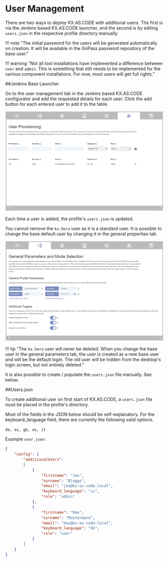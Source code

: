 # User Management

There are two ways to deploy KX.AS.CODE with additional users. The first is via the Jenkins based KX.AS.CODE launcher, and the second is by editing `users.json` in the respective profile directory manually.

!!! note "The initial password for the users will be generated automatically on creation. It will be available in the GoPass password repository of the base user."

!!! warning "Not all tool installations have implemented a difference between `user` and `admin`. This is something that still needs to be implemented for the various component installations. For now, most users will get full rights."

##Jenkins Base Launcher

Go to the user management tab in the Jenkins based KX.AS.CODE configurator and add the requested details for each user. Click the add button for each entered user to add it to the table.

![](../images/kx-as-code_configurator_user-provisioning.png)

Each time a user is added, the profile's `users.json` is updated. 

You cannot remove the `kx.hero` user as it is a standard user. It is possible to change the base default user by changing it in the general properties tab.

![](../images/kx-as-code_configurator_general-parameters.png)

!!! tip "The `kx.hero` user will never be deleted. When you change the base user in the general parameters tab, the user is created as a new base user and will be the default login. The old user will be hidden from the desktop's login screen, but not entirely deleted."

It is also possible to create / populate the `users.json` file manually. See below.

##Users.json

To create additional user on first start of KX.AS.CODE, a `users.json` file must be placed in the profile's directory. 

Most of the fields in the JSON below should be self-explanatory. For the keyboard_language field, there are currently the following valid options.

`de, es, gb, us, it`

Example `user.json`:

```json
{
    "config": {
        "additionalUsers":
        [
            {
                "firstname": "Joe",
                "surname": "Bloggs",
                "email": "joe@kx-as-code.local",
                "keyboard_language": "us",
                "role": "admin"
            },
            {
                "firstname": "Max",
                "surname": "Mustermann",
                "email": "max@kx-as-code.local",
                "keyboard_language": "de",
                "role": "user"
            }
        ]
    }
}
```

